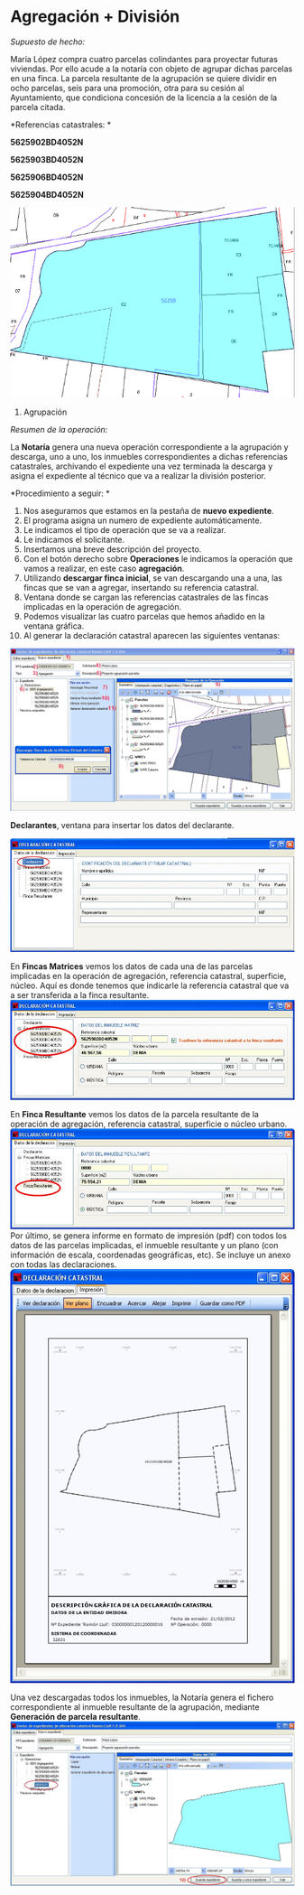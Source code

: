 # Agregación + División

*Supuesto de hecho:*

María López compra cuatro parcelas colindantes para proyectar futuras viviendas. Por ello acude a la notaría con objeto de agrupar dichas parcelas en una finca. La parcela resultante de la agrupación se quiere dividir en ocho parcelas, seis para una promoción, otra para su cesión al Ayuntamiento, que condiciona concesión de la licencia a la cesión de la parcela citada.

*Referencias catastrales: *

**5625902BD4052N**

**5625903BD4052N**

**5625906BD4052N**

**5625904BD4052N**

![](images/ag+div/ag+div1.jpg)

1. Agrupación

*Resumen de la operación:*

La **Notaría** genera una nueva operación correspondiente a la agrupación y descarga, uno a uno, los inmuebles correspondientes a dichas referencias catastrales, archivando el expediente una vez terminada la descarga y asigna el expediente al técnico que va a realizar la división posterior.

*Procedimiento a seguir: *

1. Nos aseguramos que estamos en la pestaña de **nuevo expediente**.
2. El programa asigna un numero de expediente automáticamente.
3. Le indicamos el tipo de operación que se va a realizar.
4. Le indicamos el solicitante.
5. Insertamos una breve descripción del proyecto.
6. Con el botón derecho sobre **Operaciones** le indicamos la operación que vamos a realizar, en este caso **agregación**.
7. Utilizando **descargar finca inicial**, se van descargando una a una, las fincas que se van a agregar, insertando su referencia catastral.
9. Ventana donde se cargan las referencias catastrales de las fincas implicadas en la operación de agregación.
9. Podemos visualizar las cuatro parcelas que hemos añadido en la ventana gráfica.
10. Al generar la declaración catastral aparecen las siguientes ventanas:

![](images/ag+div/ag+div2.jpg)

**Declarantes**, ventana para insertar los datos del declarante.

![](images/ag+div/ag+div3.jpg)

En **Fincas Matrices** vemos los datos de cada una de las parcelas implicadas en la operación de agregación, referencia catastral, superficie, núcleo. Aquí es donde tenemos que indicarle la referencia catastral que va a ser transferida a la finca resultante.
![](images/ag+div/ag+div4.jpg)

En **Finca Resultante** vemos los datos de la parcela resultante de la operación de agregación, referencia catastral, superficie o núcleo urbano.
![](images/ag+div/ag+div5.jpg)
Por último, se genera informe en formato de impresión (pdf) con todos los datos de las parcelas implicadas, el inmueble resultante y un plano (con información de escala, coordenadas geográficas, etc). Se incluye un  anexo con todas  las declaraciones. 
![](images/ag+div/ag+div6.jpg)

Una vez descargadas todos los inmuebles, la Notaría genera el fichero correspondiente al inmueble resultante de la agrupación, mediante **Generación de parcela resultante**.
![Resultado](images/ag+div/ag+div7.jpg)
